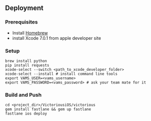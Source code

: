 ## Deployment

### Prerequisites
- Install [Homebrew](http://brew.sh)
- install Xcode 7.0.1 from apple developer site

### Setup

```
brew install python
pip install requests
xcode-select --switch <path_to_xcode_developer_folder>
xcode-select --install # install command line tools
export VAMS_USER=<vams_username>
export VAMS_PASSWORD=<vams_password> # ask your team mate for it
```

### Build and Push

```
cd <project_dir>/VictoriousiOS/victorious
gem install fastlane && gem up fastlane
fastlane ios deploy
```
